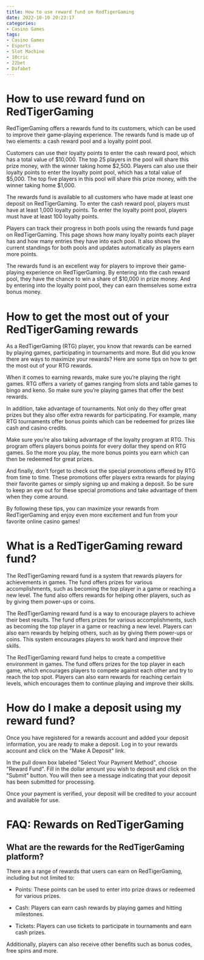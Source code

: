 ```yaml
---
title: How to use reward fund on RedTigerGaming 
date: 2022-10-10 20:23:17
categories:
- Casino Games
tags:
- Casino Games
- Esports
- Slot Machine
- 10cric
- 22bet
- Dafabet
---
```



#  How to use reward fund on RedTigerGaming 

RedTigerGaming offers a rewards fund to its customers, which can be used to improve their game-playing experience. The rewards fund is made up of two elements: a cash reward pool and a loyalty point pool.

Customers can use their loyalty points to enter the cash reward pool, which has a total value of $10,000. The top 25 players in the pool will share this prize money, with the winner taking home $2,500. Players can also use their loyalty points to enter the loyalty point pool, which has a total value of $5,000. The top five players in this pool will share this prize money, with the winner taking home $1,000.

The rewards fund is available to all customers who have made at least one deposit on RedTigerGaming. To enter the cash reward pool, players must have at least 1,000 loyalty points. To enter the loyalty point pool, players must have at least 100 loyalty points.

Players can track their progress in both pools using the rewards fund page on RedTigerGaming. This page shows how many loyalty points each player has and how many entries they have into each pool. It also shows the current standings for both pools and updates automatically as players earn more points.

The rewards fund is an excellent way for players to improve their game-playing experience on RedTigerGaming. By entering into the cash reward pool, they have the chance to win a share of $10,000 in prize money. And by entering into the loyalty point pool, they can earn themselves some extra bonus money.

#  How to get the most out of your RedTigerGaming rewards 

As a RedTigerGaming (RTG) player, you know that rewards can be earned by playing games, participating in tournaments and more. But did you know there are ways to maximize your rewards? Here are some tips on how to get the most out of your RTG rewards.

When it comes to earning rewards, make sure you’re playing the right games. RTG offers a variety of games ranging from slots and table games to bingo and keno. So make sure you’re playing games that offer the best rewards.

In addition, take advantage of tournaments. Not only do they offer great prizes but they also offer extra rewards for participating. For example, many RTG tournaments offer bonus points which can be redeemed for prizes like cash and casino credits.

Make sure you’re also taking advantage of the loyalty program at RTG. This program offers players bonus points for every dollar they spend on RTG games. So the more you play, the more bonus points you earn which can then be redeemed for great prizes.

And finally, don’t forget to check out the special promotions offered by RTG from time to time. These promotions offer players extra rewards for playing their favorite games or simply signing up and making a deposit. So be sure to keep an eye out for these special promotions and take advantage of them when they come around.

By following these tips, you can maximize your rewards from RedTigerGaming and enjoy even more excitement and fun from your favorite online casino games!

#  What is a RedTigerGaming reward fund? 

The RedTigerGaming reward fund is a system that rewards players for achievements in games. The fund offers prizes for various accomplishments, such as becoming the top player in a game or reaching a new level. The fund also offers rewards for helping other players, such as by giving them power-ups or coins.

The RedTigerGaming reward fund is a way to encourage players to achieve their best results. The fund offers prizes for various accomplishments, such as becoming the top player in a game or reaching a new level. Players can also earn rewards by helping others, such as by giving them power-ups or coins. This system encourages players to work hard and improve their skills.

The RedTigerGaming reward fund helps to create a competitive environment in games. The fund offers prizes for the top player in each game, which encourages players to compete against each other and try to reach the top spot. Players can also earn rewards for reaching certain levels, which encourages them to continue playing and improve their skills.

#  How do I make a deposit using my reward fund? 

Once you have registered for a rewards account and added your deposit information, you are ready to make a deposit. Log in to your rewards account and click on the "Make A Deposit" link.



In the pull down box labeled "Select Your Payment Method", choose "Reward Fund". Fill in the dollar amount you wish to deposit and click on the "Submit" button. You will then see a message indicating that your deposit has been submitted for processing. 


Once your payment is verified, your deposit will be credited to your account and available for use.

#  FAQ: Rewards on RedTigerGaming

## What are the rewards for the RedTigerGaming platform?

There are a range of rewards that users can earn on RedTigerGaming, including but not limited to:

* Points: These points can be used to enter into prize draws or redeemed for various prizes.

* Cash: Players can earn cash rewards by playing games and hitting milestones.

* Tickets: Players can use tickets to participate in tournaments and earn cash prizes.

 Additionally, players can also receive other benefits such as bonus codes, free spins and more.